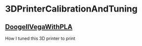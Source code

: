 # 3DPrinterCalibrationAndTuning
## [DoogellVegaWithPLA](DoogellVegaWithPLA)
How I tuned this 3D printer to print